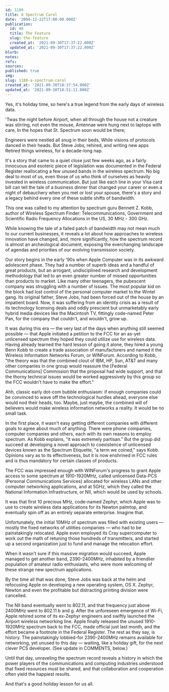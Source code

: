 ```yaml
---
id: 1180
title: A Spectrum Carol
date: '2004-12-22T17:00:00.000Z'
publication:
  id: 48
  title: The Feature
  slug: the-feature
  created_at: '2021-09-30T17:37:22.000Z'
  updated_at: '2021-09-30T17:37:22.000Z'
blurb: 
notes: 
refs: 
sources: 
published: true
img: 
slug: 1180-a-spectrum-carol
created_at: '2021-09-30T18:37:54.000Z'
updated_at: '2021-09-30T18:51:11.000Z'
---
```

Yes, it's holiday time, so here's a true legend from the early days of wireless data.

'Twas the night before Airport, when all through the house
not a creature was stirring, not even the mouse,
Antennae were hung next to laptops with care,
In the hopes that St. Spectrum soon would be there;

Engineers were nestled all snug in their beds,
While visions of protocols danced in their heads.
But Steve Jobs, rehired, and writing new apps
Retired things wireless, for a decade-long nap.

It's a story that came to a quiet close just few weeks ago, as a fairly innocuous and esoteric piece of legislation was documented in the Federal Register reallocating a few unused bands in the wireless spectrum. No big deal to most of us, even those of us who think of ourselves as heavily invested in wireless communication. But just like each line in your Visa card bill can tell the tale of a business dinner that changed your career or even a night of debauchery when you met or lost your spouse, there's a story and a legacy behind every one of these subtle shifts of bandwidth.

This one was called to my attention by spectrum guru Bennett Z. Kobb, author of Wireless Spectrum Finder: Telecommunications, Government and Scientific Radio Frequency Allocations in the US, 30 MHz - 300 GHz.

While knowing the tale of a failed patch of bandwidth may not mean much to our current businesses, it reveals a lot about how approaches to wireless innovation have changed, and, more significantly, how the spectrum record is almost an archeological document, exposing the everchanging landscape of agendas and priorities of our evolving transmission society.

Our story begins in the early '90s when Apple Computer was in its awkward adolescent phase. They had a number of superb ideas and a handful of great products, but an arrogant, undisciplined research and development methodology that led to an even greater number of missed opportunities than products to market. Like many other teenagers, the pubescent company was struggling with a number of issues. The most popular kid on the block had lost control of the personal computer market to the Wintel gang. Its original father, Steve Jobs, had been forced out of the house by an impatient board. Now, it was suffering from an identity crisis as a result of its technology licensing deals and oddly prescient but unmarketably early hybrid media devices like the Macintosh TV, fittingly code-named Peter Pan, for the company that couldn't, and wouldn't, grow up.

It was during this era — the very last of the days when anything still seemed possible — that Apple initiated a petition to the FCC for an as-yet unlicensed spectrum they hoped they could utilize use for wireless data. Having already learned the hard lesson of going it alone, they hired a young Benn Kobb to create a trade association of manufacturers and named it the Wireless Information Networks Forum, or WINForum. According to Kobb, "the theory was that the combined clout of IBM, HP, Sun, AT&T and many other companies in one group would reassure the [Federal Communications] Commission that the proposal had wide support, and that the thorny technical issues would be worked aggressively by this group so the FCC wouldn't have to make the effort."

Ahh, classic early dot-com bubble enthusiasm: if enough companies could be convinced to wave off the technological hurdles ahead, everyone else would nod their heads, too. Maybe, just maybe, the combined will of believers would make wireless information networks a reality. It would be no small task.

In the first place, it wasn't easy getting different companies with different goals to agree about much of anything. There were phone companies, computer companies and others, each with its own reasons to employ spectrum. As Kobb explains, "it was extremely partisan." But the group did succeed at developing a novel approach to coexistence of unlicensed devices known as the Spectrum Etiquette, "a term we coined," says Kobb. Opinions vary as to its effectiveness, but it is now enshrined in FCC rules and is thus mandatory for certain classes of products.

The FCC was impressed enough with WINForum's progress to grant Apple access to some spectrum at 1910-1920MHz, called unlicensed Data-PCS (Personal Communications Services) allocated for wireless LANs and other computer networking applications, and at 5GHz, which they called the National Information Infrastructure, or NII, which would be used by schools.

It was that first 10 precious MHz, code-named Zephyr, which Apple was to use to create wireless data applications for its Newton palmtop, and eventually spin off as an entirely separate enterprise. Imagine that.

Unfortunately, the initial 10MHz of spectrum was filled with existing users — mostly the fixed networks of utilities companies — who had to be painstakingly relocated. Apple even employed its Cray supercomputer to work out the math of retuning those hundreds of transmitters, and started up a second organization just to fund and manage the relocation effort.

When it wasn't sure if this massive migration would succeed, Apple managed to get another band, 2390-2400MHz, inhabited by a friendlier population of amateur radio enthusiasts, who were more welcoming of these strange new spectrum applications.

By the time all that was done, Steve Jobs was back at the helm and refocusing Apple on developing a new operating system, OS X. Zephyr, Newton and even the profitable but distracting printing division were cancelled.

The NII band eventually went to 802.11, and that frequency just above 2400MHz went to 802.11 b and g. After the unforeseen emergence of Wi-Fi, Apple rehired some of its ex-Zephyr engineers and swiftly launched the Airport wireless networking line. Apple finally released the unused 1910-1920MHz spectrum back to the FCC, made official just last month, and the effort became a footnote in the Federal Register. The rest as they say, is history. The painstakingly lobbied-for 2390-2400MHz remains available for networking, yet unused to this day — waiting, like a holiday gift, for the next clever PCS developer. (See update in COMMENTS, below.)

Until that day, unraveling the spectrum record reveals a history in which the power players of the communications and computing industries understood that fixed resources must be shared, and that collaboration and cooperation often yield the happiest results.

And that's a good holiday lesson for us all.

